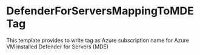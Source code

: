 # DefenderForServersMappingToMDETag
This template provides to write tag as Azure subscription name for Azure VM installed Defender for Servers (MDE)
